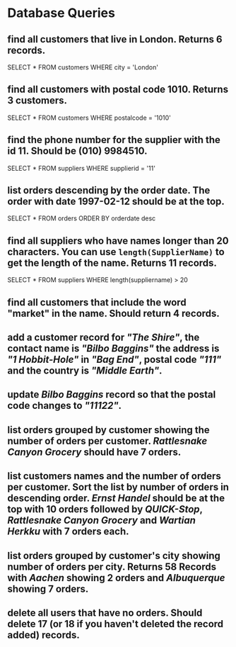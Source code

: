 # Database Queries

## find all customers that live in London. Returns 6 records. 
SELECT * FROM customers WHERE city = 'London'

## find all customers with postal code 1010. Returns 3 customers.
SELECT * FROM customers WHERE postalcode = '1010'

## find the phone number for the supplier with the id 11. Should be (010) 9984510.
SELECT * FROM suppliers WHERE supplierid = '11'

## list orders descending by the order date. The order with date 1997-02-12 should be at the top.
SELECT * FROM orders ORDER BY orderdate desc

## find all suppliers who have names longer than 20 characters. You can use `length(SupplierName)` to get the length of the name. Returns 11 records.
SELECT * FROM suppliers WHERE length(suppliername) > 20

## find all customers that include the word "market" in the name. Should return 4 records.

## add a customer record for _"The Shire"_, the contact name is _"Bilbo Baggins"_ the address is _"1 Hobbit-Hole"_ in _"Bag End"_, postal code _"111"_ and the country is _"Middle Earth"_.

## update _Bilbo Baggins_ record so that the postal code changes to _"11122"_.

## list orders grouped by customer showing the number of orders per customer. _Rattlesnake Canyon Grocery_ should have 7 orders.

## list customers names and the number of orders per customer. Sort the list by number of orders in descending order. _Ernst Handel_ should be at the top with 10 orders followed by _QUICK-Stop_, _Rattlesnake Canyon Grocery_ and _Wartian Herkku_ with 7 orders each.

## list orders grouped by customer's city showing number of orders per city. Returns 58 Records with _Aachen_ showing 2 orders and _Albuquerque_ showing 7 orders.

## delete all users that have no orders. Should delete 17 (or 18 if you haven't deleted the record added) records.
